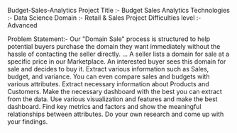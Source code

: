  Budget-Sales-Analytics
Project Title :- Budget Sales Analytics
Technologies :- Data Science
Domain :- Retail & Sales
Project Difficulties level :- Advanced

Problem Statement:- 
Our "Domain Sale" process is structured to help potential buyers purchase the domain they
want immediately without the hassle of contacting the seller directly. ... A seller lists a domain
for sale at a specific price in our Marketplace. An interested buyer sees this domain for sale and
decides to buy it.
Extract various information such as Sales, budget, and variance. You can even compare sales
and budgets with various attributes. Extract necessary information about Products and
Customers. Make the necessary dashboard with the best you can extract from the data.
Use various visualization and features and make the best dashboard. Find key metrics and
factors and show the meaningful relationships between attributes. Do your own research and
come up with your findings.
